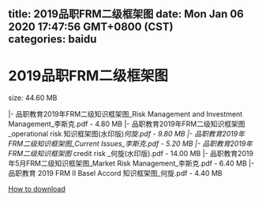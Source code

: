 
title: 2019品职FRM二级框架图
date: Mon Jan 06 2020 17:47:56 GMT+0800 (CST)    
categories: baidu
---

# 2019品职FRM二级框架图
size: 44.60 MB
 
 
|- 品职教育2019年FRM二级知识框架图_Risk Management and Investment Management_李斯克.pdf - 4.80 MB
|- 品职教育2019年FRM二级知识框架图_operational risk 知识框架图(水印版)_何旋.pdf - 9.80 MB
|- 品职教育2019年FRM二级知识框架图_Current Issues_李斯克.pdf - 5.20 MB
|- 品职教育2019年FRM二级知识框架图_ credit risk _何旋(水印版).pdf - 14.00 MB
|- 品职教育2019年5月FRM二级知识框架图_Market Risk Management_李斯克.pdf - 6.40 MB
|- 品职教育 2019 FRM II Basel Accord 知识框架图_何旋.pdf - 4.40 MB

[How to download](https://bpcam.bemobtrk.com/go/2ceec3aa-1ca2-46d6-b9ff-aaa5c184517c?jno=681)